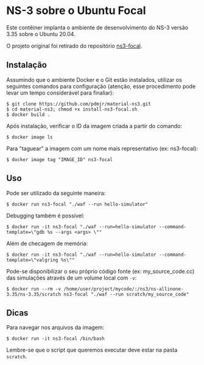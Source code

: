 # NS-3 sobre o Ubuntu Focal

Este contêiner implanta o ambiente de desenvolvimento do NS-3 versão 3.35 sobre o Ubuntu 20.04.

O projeto original foi retirado do repositório [ns3-focal](https://github.com/Luxxii/ns3-focal).

## Instalação

Assumindo que o ambiente Docker e o Git estão instalados, utilizar os seguintes comandos para configuração (atenção, esse procedimento pode levar um tempo considerável para finaliar):
```
$ git clone https://github.com/pdmjr/material-ns3.git
$ cd material-ns3; chmod +x install-ns3-focal.sh
$ docker build .
```

Após instalação, verificar o ID da imagem criada a partir do comando:
```
$ docker image ls
```

Para "taguear" a imagem com um nome mais representativo (ex: ns3-focal):
```
$ docker image tag "IMAGE_ID" ns3-focal
```

## Uso

Pode ser utilizado da seguinte maneira:
```
$ docker run ns3-focal "./waf --run hello-simulator"
```

Debugging também é possível:
```
$ docker run -it ns3-focal "./waf --run=hello-simulator --command-template=\"gdb %s --args <args> \""
```

Além de checagem de memória:
```
$ docker run -it ns3-focal "./waf --run=hello-simulator --command-template=\"valgring %s\""
```

Pode-se disponibilizar o seu próprio código fonte (ex: my_source_code.cc) das simulações através de um volume local com `-v`:
```
$ docker run --rm -v /home/user/project/mycode/:/ns3/ns-allinone-3.35/ns-3.35/scratch ns3-focal "./waf --run scratch/my_source_code"
```

## Dicas

Para navegar nos arquivos da imagem:
```
$ docker run -it ns3-focal /bin/bash
```

Lembre-se que o script que queremos executar deve estar na pasta `scratch`.
